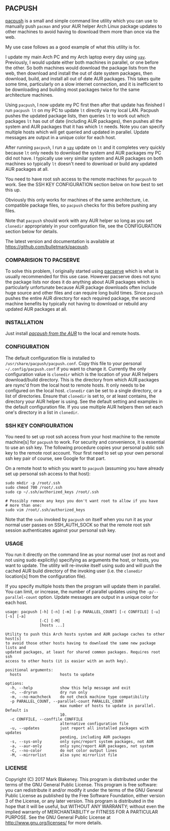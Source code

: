 ## PACPUSH

[pacpush](http://github.com/bulletmark/pacpush) is a small and simple
command line utility which you can use to manually push `pacman` and
your AUR helper Arch Linux package updates to other machines to avoid
having to download them more than once via the web.

My use case follows as a good example of what this utility is for.

I update my main Arch PC and my Arch laptop every day using
[`yay`](https://github.com/Jguer/yay). Previously, I would update either
both machines in parallel, or one before the other. So both machines
would download the package lists from the web, then download and install
the out of date system packages, then download, build, and install all
out of date AUR packages. This takes quite some time, particularly on a
slow internet connection, and it is inefficient to be downloading and
building most packages twice for the same architecture machines.

Using `pacpush`, I now update my PC first then after that update has
finished I run `pacpush lt` on my PC to update `lt` directly via my
local LAN. Pacpush pushes the updated package lists, then queries `lt`
to work out which packages `lt` has out of date (including AUR
packages), then pushes all the system and AUR packages that it has which
`lt` needs. Note you can specify multiple hosts which will get queried
and updated in parallel. Update messages are output in a unique color for
each host.

After running `pacpush`, I run a [`yay`](https://github.com/Jguer/yay)
update on `lt` and it completes very quickly because `lt` only needs to
download the system and AUR packages my PC did not have. I typically use
very similar system and AUR packages on both machines so typically `lt`
doesn't need to download or build any updated AUR packages at all.

You need to have root ssh access to the remote machines for `pacpush` to
work. See the SSH KEY CONFIGURATION section below on how best to set
this up.

Obviously this only works for machines of the same architecture, i.e.
compatible package files, so `pacpush` checks for this before pushing any
files.

Note that `pacpush` should work with any AUR helper so long as you set
`clonedir` appropriately in your configuration file, see the
CONFIGURATION section below for details.

The latest version and documentation is available at
https://github.com/bulletmark/pacpush.

### COMPARISION TO PACSERVE

To solve this problem, I originally started using
[pacserve](https://aur.archlinux.org/packages/pacserve/) which is what
is usually recommended for this use case. However pacserve does not sync
the package lists nor does it do anything about AUR packages which is
particularly unfortunate because AUR package downloads often include
huge source and other files and can require long build times. Since
`pacpush` pushes the entire AUR directory for each required package, the
second machine benefits by typically not having to download or rebuild
any updated AUR packages at all.

### INSTALLATION

Just install [_pacpush from the
AUR_](https://aur.archlinux.org/packages/pacpush/) to the local and
remote hosts.

### CONFIGURATION

The default configuration file is installed to
`/usr/share/pacpush/pacpush.conf`. Copy this file to your personal
`~/.config/pacpush.conf` if you want to change it. Currently the only
configuration value is `clonedir` which is the location of your AUR
helpers download/build directory. This is the directory from which AUR
packages are rsync'd from the local host to remote hosts. It only needs
to be configured on the local host. `clonedir` can be set to a single
directory, or a list of directories. Ensure that `clonedir` is set to,
or at least contains, the directory your AUR helper is using. See the
default setting and examples in the default configuration file. If you
use multiple AUR helpers then set each one's directory in a list in
`clonedir`.

### SSH KEY CONFIGURATION

You need to set up root ssh access from your host machine to the remote
machine[s] for `pacpush` to work. For security and convenience, it is
essential to use an ssh key. The following procedure copies your
personal public ssh key to the remote root account. Your first need to set
up your own personal ssh key pair of course, see Google for that part.

On a remote host to which you want to `pacpush` (assuming you have
already set up personal ssh access to that host):

    sudo mkdir -p /root/.ssh
    sudo chmod 700 /root/.ssh
    sudo cp ~/.ssh/authorized_keys /root/.ssh

    # Possibly remove any keys you don't want root to allow if you have
    # more than one:
    sudo vim /root/.ssh/authorized_keys

Note that the `sudo` invoked by `pacpush` on itself when you run it as
your normal user passes on SSH_AUTH_SOCK so that the remote root ssh
session authenticates against your personal ssh key.

### USAGE

You run it directly on the command line as your normal user (not as root
and not using sudo explicitly) specifying as arguments the host, or
hosts, you want to update. The utility will re-invoke itself using sudo
and will push the cached AUR build directory of the invoking
user (i.e. the `clonedir` location[s] from the configuration file).

If you specify multiple hosts then the program will update them in
parallel. You can limit, or increase, the number of parallel updates
using the `-p/--parallel-count` option. Update messages are output in a
unique color for each host.

````
usage: pacpush [-h] [-n] [-m] [-p PARALLEL_COUNT] [-c CONFFILE] [-u] [-s] [-a]
               [-C] [-M]
               [hosts ...]

Utility to push this Arch hosts system and AUR package caches to other host[s]
to avoid those other hosts having to download the same new package lists and
updated packages, at least for shared common packages. Requires root ssh
access to other hosts (it is easier with an auth key).

positional arguments:
  hosts                 hosts to update

options:
  -h, --help            show this help message and exit
  -n, --dryrun          dry run only
  -m, --no-machcheck    do not check machine type compatibility
  -p PARALLEL_COUNT, --parallel-count PARALLEL_COUNT
                        max number of hosts to update in parallel. Default is
                        10.
  -c CONFFILE, --conffile CONFFILE
                        alternative configuration file
  -u, --updates         just report all installed packages with updates
                        pending, including AUR packages
  -s, --sys-only        only sync/report system packages, not AUR
  -a, --aur-only        only sync/report AUR packages, not system
  -C, --no-color        do not color output lines
  -M, --mirrorlist      also sync mirrorlist file
````

### LICENSE

Copyright (C) 2017 Mark Blakeney. This program is distributed under the
terms of the GNU General Public License.
This program is free software: you can redistribute it and/or modify it
under the terms of the GNU General Public License as published by the
Free Software Foundation, either version 3 of the License, or any later
version.
This program is distributed in the hope that it will be useful, but
WITHOUT ANY WARRANTY; without even the implied warranty of
MERCHANTABILITY or FITNESS FOR A PARTICULAR PURPOSE. See the GNU General
Public License at <http://www.gnu.org/licenses/> for more details.

<!-- vim: se ai syn=markdown: -->
